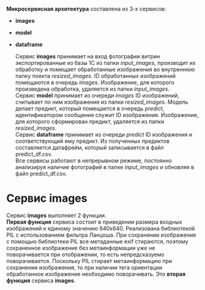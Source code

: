  **Микросервисная архитектура** составлена из 3-х сервисов:  
 - **images**  
 - **model**
 - **dataframe**  

     Сервис **images** принимает на вход фотографии витрин экспортированные из базы 1С из папки *input_images*, производит их обработку и помещает обработанные изображения во внутреннюю папку поекта *resized_images*. ID обработанных изображений помещаются в очередь *images*. Изображение, для которого произведена обработка, удаляется из папки *input_images*.  
    Сервис **model**  принимает из очереди *images* ID изображений, считывает по ним изображения из папки *resized_images*. Модель делает предикт, который помещается в очередь *predict*, идентификатором сообщения служит ID изображения. Изображение, для которого сформирован предикт, удаляется из папки *resized_images*.  
        Сервис **dataframe** принимает из очереди *predict* ID изображения и соответствующий ему предикт. Из полученных предиктов составляется датафрейм, который записывается в файл predict_df.csv.  
Все сервисы работают в непрерывном режиме, постоянно анализируя наличие фотографий в папке *input_images* и обновляя в файл predict_df.csv.  
# Сервис **images**
Сервис **images** выполняет 2 функции.  
**Первая функция** сервиса состоит в приведении размера входных изображений к единому значению 640х640. Реализована библиотекой PIL с использованием фильтра Ланцоша. 
При сохранении изображения с помощью библиотеки PIL все метаданные exif стираются, поэтому сохраненное изображение без метаинформации уже не поворачивается при отображении, то есть непредсказуемо поворачивается. Поскольку PIL стирает метаинформацию при сохранении изображения, то при наличии тега ориентации обработанное изображение необходимо поворачивать. Это **вторая функция** сервиса **images**.
